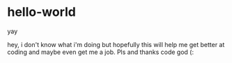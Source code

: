 # hello-world
yay


hey, i don't know what i'm doing but hopefully this will help me get better at coding and maybe even get me a job. Pls and thanks code god (:
